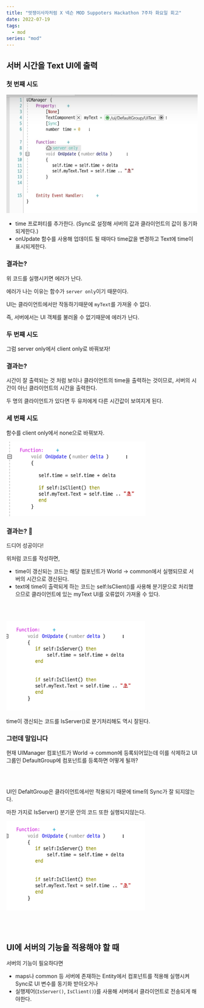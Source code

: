 ```yaml
---
title: "멋쟁이사자처럼 X 넥슨 MOD Suppoters Hackathon 7주차 화요일 회고"
date: 2022-07-19
tags:
  - mod
series: "mod"
---
```


## 서버 시간을 Text UI에 출력

### 첫 번째 시도

![](./server-only.png)

- time 프로퍼티를 추가한다. (Sync로 설정해 서버의 값과 클라이언트의 값이 동기화되게한다.)
- onUpdate 함수를 사용해 업데이트 될 때마다 time값을 변경하고 Text에 time이 표시되게한다.

### 결과는?

위 코드를 실행시키면 에러가 난다.<br/>

에러가 나는 이유는 함수가 `server only`이기 때문이다.<br/>

UI는 클라이언트에서만 작동하기때문에 `myText`를 가져올 수 없다.<br/>

즉, 서버에서는 UI 객체를 불러올 수 없기때문에 에러가 난다.

### 두 번째 시도

그럼 server only에서 client only로 바꿔보자!

### 결과는?

시간이 잘 출력되는 것 처럼 보이나 클라이언트의 time을 출력하는 것이므로, 서버의 시간이 아닌 클라이언트의 시간을 출력한다. <br/>

두 명의 클라이언트가 있다면 두 유저에게 다른 시간값이 보여지게 된다.

### 세 번째 시도

함수를 client only에서 none으로 바꿔보자.

![](none.png)

### 결과는? 🎉

드디어 성공이다! <br/>

위처럼 코드를 작성하면,

- time이 갱신되는 코드는 해당 컴포넌트가 World -> common에서 실행되므로 서버의 시간으로 갱신된다.
- text에 time이 출력되게 하는 코드는 self:IsClient()를 사용해 분기문으로 처리했으므로 클라이언트에 있는 myText UI를 오류없이 가져올 수 있다.

<br/> <br/>

![](isserver.png)

time이 갱신되는 코드를 IsServer()로 분기처리해도 역시 잘된다.

### 그런데 말입니다

현재 UIManager 컴포넌트가 World -> common에 등록되어있는데 이를 삭제하고 UI그룹인 DefaultGroup에 컴포넌트를 등록하면 어떻게 될까?

<br/> <br/>

UI인 DefaltGroup은 클라이언트에서만 적용되기 때문에 time의 Sync가 잘 되지않는다.<br/>

마찬 가지로 IsServer() 분기문 안의 코드 또한 실행되지않는다.

![](isserver.png)

<br/><br/>

## UI에 서버의 기능을 적용해야 할 때

서버의 기능이 필요하다면

- maps나 common 등 서버에 존재하는 Entity에서 컴포넌트를 적용해 실행시켜 Sync로 UI 변수를 동기화 받아오거나
- 실행제어(`IsServer()`, `IsClient()`)를 사용해 서버에서 클라이언트로 전송되게 해야한다.
